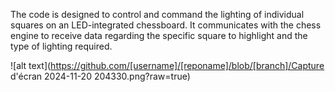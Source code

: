 The code is designed to control and command the lighting of individual squares on an LED-integrated chessboard. 
It communicates with the chess engine to receive data regarding the specific square to highlight and the type of lighting required.

![alt text](https://github.com/[username]/[reponame]/blob/[branch]/Capture d'écran 2024-11-20 204330.png?raw=true)
